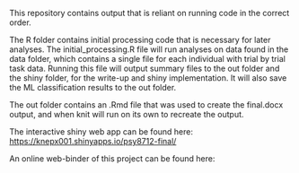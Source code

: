 This repository contains output that is reliant on running code in the correct order. 

The R folder contains initial processing code that is necessary for later analyses. The initial_processing.R file will run analyses on data found in the data folder, 
which contains a single file for each individual with trial by trial task data. Running this file will output summary files to the out folder and the shiny folder, for the write-up and shiny implementation.
It will also save the ML classification results to the out folder.

The out folder contains an .Rmd file that was used to create the final.docx output, and when knit will run on its own to recreate the output. 

The interactive shiny web app can be found here: https://knepx001.shinyapps.io/psy8712-final/

An online web-binder of this project can be found here: 
